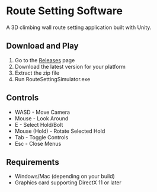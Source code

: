 # Route Setting Software

A 3D climbing wall route setting application built with Unity.

## Download and Play
1. Go to the [Releases](https://github.com/StevenSatish/Route-Setting-Simulator/releases) page
2. Download the latest version for your platform
3. Extract the zip file
4. Run RouteSettingSimulator.exe

## Controls

- WASD - Move Camera
- Mouse - Look Around
- E - Select Hold/Bolt
- Mouse (Hold) - Rotate Selected Hold
- Tab - Toggle Controls
- Esc - Close Menus

## Requirements

- Windows/Mac (depending on your build)
- Graphics card supporting DirectX 11 or later
